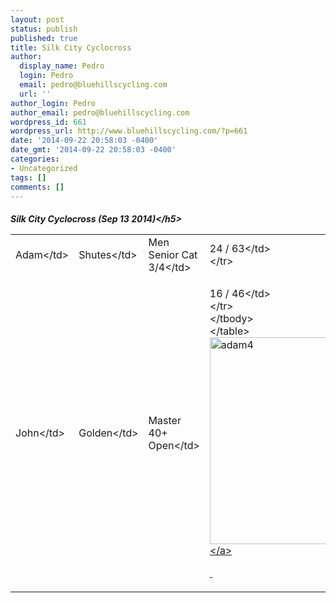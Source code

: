 ```yaml
---
layout: post
status: publish
published: true
title: Silk City Cyclocross
author:
  display_name: Pedro
  login: Pedro
  email: pedro@bluehillscycling.com
  url: ''
author_login: Pedro
author_email: pedro@bluehillscycling.com
wordpress_id: 661
wordpress_url: http://www.bluehillscycling.com/?p=661
date: '2014-09-22 20:58:03 -0400'
date_gmt: '2014-09-22 20:58:03 -0400'
categories:
- Uncategorized
tags: []
comments: []
---
```

<h5>Silk City Cyclocross (Sep 13 2014)<&#47;h5></p>
<table class="datatable1" width="100%">
<tbody>
<tr class="datarow2">
<td>Adam<&#47;td></p>
<td>Shutes<&#47;td></p>
<td>Men Senior Cat 3&#47;4<&#47;td></p>
<td width="70px">24 &#47; 63<&#47;td><br />
<&#47;tr></p>
<tr class="datarow1">
<td>John<&#47;td></p>
<td>Golden<&#47;td></p>
<td>Master 40+ Open<&#47;td></p>
<td width="70px">16 &#47; 46<&#47;td><br />
<&#47;tr><br />
<&#47;tbody><br />
<&#47;table><br />
<a href="http:&#47;&#47;www.bluehillscycling.com&#47;BHCC-3&#47;wp-content&#47;uploads&#47;2014&#47;09&#47;adam41.png"><img class="alignnone size-full wp-image-669" alt="adam4" src="http:&#47;&#47;www.bluehillscycling.com&#47;BHCC-3&#47;wp-content&#47;uploads&#47;2014&#47;09&#47;adam41.png" width="500" height="331" &#47;><&#47;a></p>
<p>&nbsp;</p>
